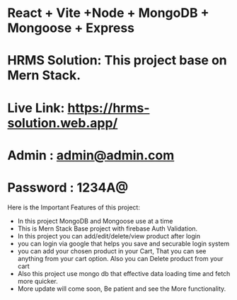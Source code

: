 # React + Vite +Node + MongoDB + Mongoose + Express

# HRMS Solution: This project base on Mern Stack.

# Live Link: https://hrms-solution.web.app/

# Admin : admin@admin.com

# Password : 1234A@

Here is the Important Features of this project:

- In this project MongoDB and Mongoose use at a time
- This is Mern Stack Base project with firebase Auth Validation.
- In this project you can add/edit/delete/view product after login
- you can login via google that helps you save and securable login system
- you can add your chosen product in your Cart, That you can see anything from your cart option. Also you can Delete product from your cart
- Also this project use mongo db that effective data loading time and fetch more quicker.
- More update will come soon, Be patient and see the More functionality.
